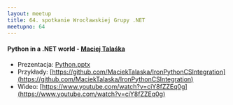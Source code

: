 ```yaml
---
layout: meetup
title: 64. spotkanie Wrocławskiej Grupy .NET
meetupno: 64
---
```


#### Python in a .NET world - [Maciej Talaśka](http://notonlyzeroesandones.site40.net)
* Prezentacja: [Python.pptx]({{BASE_PATH}}/assets/Python.pptx)
* Przykłady: [https://github.com/MaciekTalaska/IronPythonCSIntegration](https://github.com/MaciekTalaska/IronPythonCSIntegration)
* Wideo: [https://www.youtube.com/watch?v=ciY8fZZEq0g](https://www.youtube.com/watch?v=ciY8fZZEq0g)